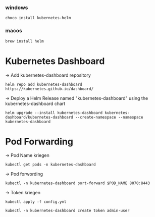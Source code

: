 ### windows

```
choco install kubernetes-helm
```

### macos

```
brew install helm
```

# Kubernetes Dashboard

-> Add kubernetes-dashboard repository

```
helm repo add kubernetes-dashboard https://kubernetes.github.io/dashboard/
```

-> Deploy a Helm Release named "kubernetes-dashboard" using the kubernetes-dashboard chart

```
helm upgrade --install kubernetes-dashboard kubernetes-dashboard/kubernetes-dashboard --create-namespace --namespace kubernetes-dashboard
```

# Pod Forwarding

-> Pod Name kriegen

```
kubectl get pods -n kubernetes-dashboard
```

-> Pod forwording

```
kubectl -n kubernetes-dashboard port-forward $POD_NAME 8070:8443
```

-> Token kriegen

```
kubectl apply -f config.yml
```

```
kubectl -n kubernetes-dashboard create token admin-user
```
